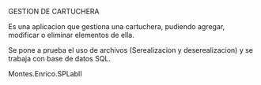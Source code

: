 GESTION DE CARTUCHERA

Es una aplicacion que gestiona una cartuchera, pudiendo agregar, modificar o eliminar elementos de ella.

Se pone a prueba el uso de archivos (Serealizacion y deserealizacion) y se trabaja con base de datos SQL.

Montes.Enrico.SPLabII

